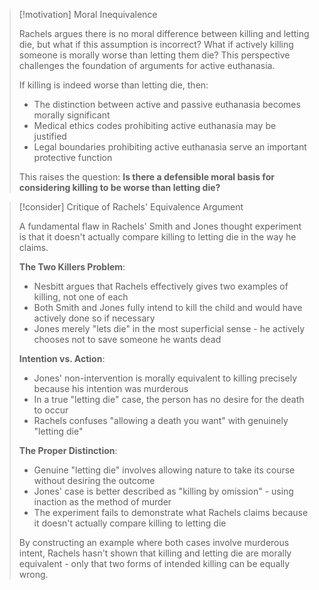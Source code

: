 > [!motivation] Moral Inequivalence
> 
> Rachels argues there is no moral difference between killing and letting die, but what if this assumption is incorrect? What if actively killing someone is morally worse than letting them die? This perspective challenges the foundation of arguments for active euthanasia.
> 
> If killing is indeed worse than letting die, then:
> 
> - The distinction between active and passive euthanasia becomes morally significant
> - Medical ethics codes prohibiting active euthanasia may be justified
> - Legal boundaries prohibiting active euthanasia serve an important protective function
> 
> This raises the question: **Is there a defensible moral basis for considering killing to be worse than letting die?**

> [!consider] Critique of Rachels' Equivalence Argument
> 
> A fundamental flaw in Rachels' Smith and Jones thought experiment is that it doesn't actually compare killing to letting die in the way he claims.
> 
> **The Two Killers Problem**:
> 
> - Nesbitt argues that Rachels effectively gives two examples of killing, not one of each
> - Both Smith and Jones fully intend to kill the child and would have actively done so if necessary
> - Jones merely "lets die" in the most superficial sense - he actively chooses not to save someone he wants dead
> 
> **Intention vs. Action**:
> 
> - Jones' non-intervention is morally equivalent to killing precisely because his intention was murderous
> - In a true "letting die" case, the person has no desire for the death to occur
> - Rachels confuses "allowing a death you want" with genuinely "letting die"
> 
> **The Proper Distinction**:
> 
> - Genuine "letting die" involves allowing nature to take its course without desiring the outcome
> - Jones' case is better described as "killing by omission" - using inaction as the method of murder
> - The experiment fails to demonstrate what Rachels claims because it doesn't actually compare killing to letting die
> 
> By constructing an example where both cases involve murderous intent, Rachels hasn't shown that killing and letting die are morally equivalent - only that two forms of intended killing can be equally wrong.